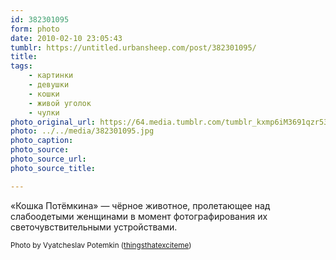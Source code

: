```yaml
---
id: 382301095
form: photo
date: 2010-02-10 23:05:43
tumblr: https://untitled.urbansheep.com/post/382301095/
title:
tags:
    - картинки
    - девушки
    - кошки
    - живой уголок
    - чулки
photo_original_url: https://64.media.tumblr.com/tumblr_kxmp6iM3691qzr53co1_540.jpg
photo: ../../media/382301095.jpg
photo_caption:
photo_source:
photo_source_url:
photo_source_title:

---
```


<p>«Кошка Потёмкина» — чёрное животное, пролетающее над слабоодетыми женщинами в момент фотографирования их светочувствительными устройствами.</p>

<p><small>Photo by Vyatcheslav Potemkin (<a href="http://thingsthatexciteme.tumblr.com/post/382295640/photo-by-vyatcheslav-potemkin" class="tumblr_blog">thingsthatexciteme</a>)</small></p>
